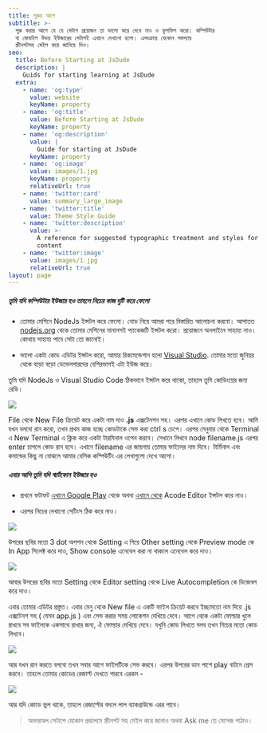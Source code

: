 ```yaml
---
title: শুরুর আগে
subtitle: >-
  শুরু করার আগে যে যে সেটাপ প্রয়োজন তা ভালো করে দেখে নাও ও ফুলফিল করো। কম্পিউটার
  বা মোবাইল উভয় ইউজারের সেটাপই এখানে দেখানো হলো। এসংক্রান্ত যেকোন সমস্যায়
  স্ক্রীনশটসহ মেইল করে জানিয়ে দিও।
seo:
  title: Before Starting at JsDude
  description: |
    Guids for starting learning at JsDude
  extra:
    - name: 'og:type'
      value: website
      keyName: property
    - name: 'og:title'
      value: Before Starting at JsDude
      keyName: property
    - name: 'og:description'
      value: |
        Guide for starting at JsDude
      keyName: property
    - name: 'og:image'
      value: images/1.jpg
      keyName: property
      relativeUrl: true
    - name: 'twitter:card'
      value: summary_large_image
    - name: 'twitter:title'
      value: Theme Style Guide
    - name: 'twitter:description'
      value: >-
        A reference for suggested typographic treatment and styles for your
        content
    - name: 'twitter:image'
      value: images/1.jpg
      relativeUrl: true
layout: page
---
```

##### তুমি যদি কম্পিউটার ইউজার হও তাহলে নিচের কাজ দুটি করে ফেলো

*   তোমার মেশিনে NodeJs ইন্সটল করে ফেলো। নোড নিয়ে আমরা পরে বিস্তারিত আলোচনা করবো। আপাতত [nodejs.org](https://nodejs.org) থেকে তোমার মেশিনের মানানসই প্যাকেজটি ইন্সটল করো। প্রয়োজনে অনলাইনে সাহায্য নাও। কোথায় সাহায্য পাবে সেটা তো জানোই।

*   ভালো একটা কোড এডিটর ইন্সটল করো, আমার রিকমেন্ডেশান হলো [Visual Studio](https://code.visualstudio.com/). তোমার মতো জুনিয়র থেকে বড়ো বড়ো ডেভেলপারদের বেশিরভাগই এটা ইউজ করে।

তুমি যদি NodeJs ও Visual Studio Code ঠিকভাবে ইন্সটল করে থাকো, তাহলে তুমি কোডিংয়ের জন্য রেডি।

![](https://i.ibb.co/yVsnXs8/vs-node.png)

File থেকে New File ক্রিয়েট করে একটা নাম দাও **.js** এক্সটেনশন সহ। এরপর এখানে কোড লিখতে হবে। আমি যখন বলবো রান করো, তখন প্রথম কাজ হচ্ছে কোডটাকে সেভ করা ctrl s চেপে। এরপর মেনুবার থেকে Terminal এ New Terminal এ ক্লিক করে একটা টারমিনাল ওপেন করবে। সেখানে লিখবে node filename.js এরপর enter চাপলে কোড রান হবে। এখানে filename এর জায়গায় তোমার ফাইলের নাম দিবে। টার্মিনাল এবং কমান্ডের কিছু না বোঝলে আমার বেসিক কম্পিউটিং এর লেখাগুলো দেখে আসো।

##### এবার আসি তুমি যদি স্মার্টফোন ইউজার হও

*   প্রথমে ফটাফট [এখানে Google Play](https://play.google.com/store/apps/details?id=com.foxdebug.acodefree\&hl=en\&gl=US) থেকে অথবা [এখানে থেকে](https://m.apkpure.com/acode-powerful-code-editor/com.foxdebug.acodefree)  Acode Editor  ইন্সটল করে নাও।

*   এরপর নিচের দেখানো সেটিংস ঠিক করে নাও।

![](https://i.ibb.co/41b1rY3/Screenshot-20210627-223008.jpg)

উপরের ছবির মতো 3 dot অপশন থেকে Setting এ গিয়ে Other setting থেকে Preview mode কে In App সিলেক্ট করে দাও, Show console এনেবেল করা না থাকলে এনেবেল করে দাও।

![](https://i.ibb.co/bFFrnJ5/Screenshot-20210627-223106.jpg)

আবার উপরের ছবির মতো Setting থেকে Editor setting থেকে Live Autocompletion কে ডিজেবল করে দাও।

এবার তোমার এডিটর প্রস্তুত। এবার মেনু থেকে New file এ একটি ফাইল ক্রিয়েট করবে ইচ্ছামতো নাম দিয়ে .js এক্সটেনশ সহ ( যেমন app.js ) এবং সেভ করার সময় লোকেশন দেখিয়ে দেবে। আগে থেকে একটা ফোল্ডার খুলে রাখবে সব ফাইলকে একসাথে রাখার জন্য, ঐ ফোল্ডার দেখিয়ে দেবে। যখুনি কোড লিখতে বলব তখন নিচের মতো কোড লিখবে।

![](https://i.ibb.co/71gFPT8/Screenshot-20210627-223309.jpg)

আর যখন রান করতে বলবো তখন সবার আগে ফাইলটিকে সেভ করবে। এরপর উপরের ডান পাশে play বাটনে প্রেস করবে। তাহলে তোমার কোডের রেজাল্ট দেখতে পারবে এরকম -

![](https://i.ibb.co/nrySBtV/Screenshot-20210627-223327.jpg)

আর যদি কোডে ভুল থাকে, তাহলে রেজাল্টের বদলে লাল ব্যাকগ্রাউন্ডে এরর পাবে।

> অভারঅল সেটাপে যেকোন প্রবলেমে স্ক্রীনশট সহ মেইল করে জানাও অথবা Ask me তে মেসেজ পাঠাও।
